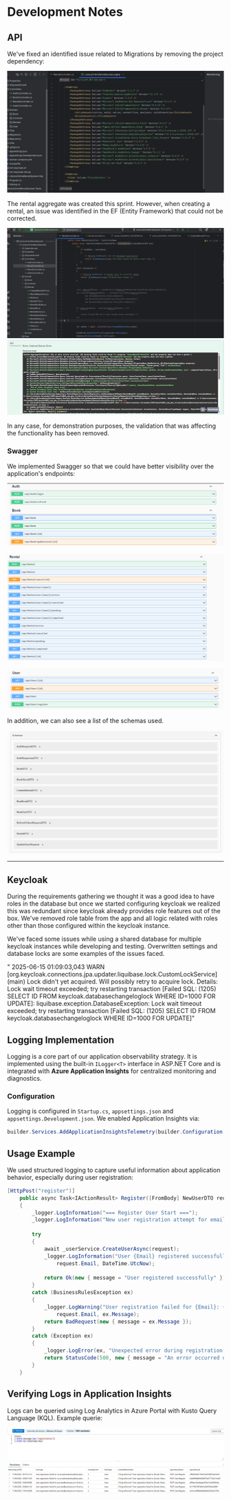 # Development Notes

## API

We've fixed an identified issue related to Migrations by removing the project dependency:

![csproj without migration.png](Pictures/csproj%20without%20migration.png)

The rental aggregate was created this sprint. However, when creating a rental, an issue was identified in the EF (Entity Framework) that could not be corrected.

![rental problem - ef.png](Pictures/rental%20problem%20-%20ef.png)
![rental error - ef.png](Pictures/rental%20error%20-%20ef.png)

In any case, for demonstration purposes, the validation that was affecting the functionality has been removed.

### Swagger

We implemented Swagger so that we could have better visibility over the application's endpoints:

![Endpoints p1.png](Pictures/Endpoints%20p1.png)

![Endpoints p2.png](Pictures/Endpoints%20p2.png)

![Endpoints p3.png](Pictures/Endpoints%20p3.png)

In addition, we can also see a list of the schemas used.

![Schemas.png](Pictures/Schemas.png)

---

## Keycloak

During the requirements gathering we thought it was a good idea to have roles in the database but once we started configuring keycloak we realized this was redundant since keycloak already provides role features out of the box. We've removed role table from the app and all logic related with roles other than those configured within the keycloak instance.

We've faced some issues while using a shared database for multiple keycloak instances while developing and testing.
Overwritten settings and database locks are some examples of the issues faced.

"
2025-06-15 01:09:03,043 WARN  [org.keycloak.connections.jpa.updater.liquibase.lock.CustomLockService] (main) Lock didn't yet acquired. Will possibly retry to acquire lock. Details: Lock wait timeout exceeded; try restarting transaction [Failed SQL: (1205) SELECT ID FROM keycloak.databasechangeloglock WHERE ID=1000 FOR UPDATE]: liquibase.exception.DatabaseException: Lock wait timeout exceeded; try restarting transaction [Failed SQL: (1205) SELECT ID FROM keycloak.databasechangeloglock WHERE ID=1000 FOR UPDATE]"




## Logging Implementation

Logging is a core part of our application observability strategy. It is implemented using the built-in `ILogger<T>` interface in ASP.NET Core and is integrated with **Azure Application Insights** for centralized monitoring and diagnostics.

### Configuration

Logging is configured in `Startup.cs`, `appsettings.json` and `appsettings.Development.json`. We enabled Application Insights via:

```csharp
builder.Services.AddApplicationInsightsTelemetry(builder.Configuration["ApplicationInsights:ConnectionString"]);
```

## Usage Example
We used structured logging to capture useful information about application behavior, especially during user registration:

```csharp
[HttpPost("register")]
    public async Task<IActionResult> Register([FromBody] NewUserDTO request)
    {
        _logger.LogInformation("=== Register User Start ===");
        _logger.LogInformation("New user registration attempt for email {Email}", request.Email);

        try
        {
            await _userService.CreateUserAsync(request);
            _logger.LogInformation("User {Email} registered successfully at {Time}",
                request.Email, DateTime.UtcNow);

            return Ok(new { message = "User registered successfully" });
        }
        catch (BusinessRulesException ex)
        {
            _logger.LogWarning("User registration failed for {Email}: {Message}",
                request.Email, ex.Message);
            return BadRequest(new { message = ex.Message });
        }
        catch (Exception ex)
        {
            _logger.LogError(ex, "Unexpected error during registration for {Email}", request.Email);
            return StatusCode(500, new { message = "An error occurred during registration" });
        }
    }
```

## Verifying Logs in Application Insights
Logs can be queried using Log Analytics in Azure Portal with Kusto Query Language (KQL). Example querie:

![Logs_example.png](Pictures/Logs_example.PNG)


